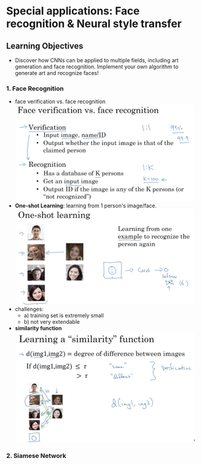 # Special applications: Face recognition & Neural style transfer 

## Learning Objectives 
* Discover how CNNs can be applied to multiple fields, including art generation and face recognition. Implement your own algorithm to generate art and recognize faces!

### 1. Face Recognition 
* face verification vs. face recognition
![](./img/wk04_face_verification_and_recognition.png)  
* __One-shot Learning__: learning from 1 person's image/face. 
![](./img/wk04_one_shot.png) 
* challenges: 
	* a) training set is extremely small
	* b) not very extendable
* __similarity function__  
![](./img/wk04_similarity_function.png) 

### 2. Siamese Network 
